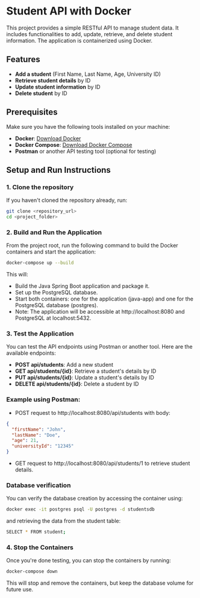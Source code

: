 # Student API with Docker

This project provides a simple RESTful API to manage student data. It includes functionalities to add, update, retrieve, and delete student information. The application is containerized using Docker.

## Features

- **Add a student** (First Name, Last Name, Age, University ID)
- **Retrieve student details** by ID
- **Update student information** by ID
- **Delete student** by ID

## Prerequisites

Make sure you have the following tools installed on your machine:

- **Docker**: [Download Docker](https://www.docker.com/get-started)
- **Docker Compose**: [Download Docker Compose](https://docs.docker.com/compose/install/)
- **Postman** or another API testing tool (optional for testing)

## Setup and Run Instructions

### 1. Clone the repository

If you haven't cloned the repository already, run:

```bash
git clone <repository_url>
cd <project_folder>
```

### 2. Build and Run the Application

From the project root, run the following command to build the Docker containers and start the application:

```bash
docker-compose up --build
```
This will:

- Build the Java Spring Boot application and package it.
- Set up the PostgreSQL database.
- Start both containers: one for the application (java-app) and one for the PostgreSQL database (postgres).
- Note: The application will be accessible at http://localhost:8080 and PostgreSQL at localhost:5432.

### 3. Test the Application

You can test the API endpoints using Postman or another tool. Here are the available endpoints:

- **POST api/students**: Add a new student
- **GET api/students/{id}**: Retrieve a student's details by ID
- **PUT api/students/{id}**: Update a student's details by ID
- **DELETE api/students/{id}**: Delete a student by ID

### Example using Postman:
- POST request to http://localhost:8080/api/students with body:
```json
{
  "firstName": "John",
  "lastName": "Doe",
  "age": 21,
  "universityId": "12345"
}
```
- GET request to http://localhost:8080/api/students/1 to retrieve student details.

### Database verification
You can verify the database creation by accessing the container using:

```bash
docker exec -it postgres psql -U postgres -d studentsdb
```
and retrieving the data from the student table:

```bash
SELECT * FROM student;
```

### 4. Stop the Containers

Once you're done testing, you can stop the containers by running:

```bash
docker-compose down
```
This will stop and remove the containers, but keep the database volume for future use.

